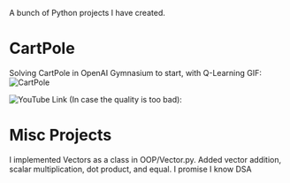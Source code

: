 A bunch of Python projects I have created.


# CartPole
Solving CartPole in OpenAI Gymnasium to start, with Q-Learning
GIF:
![CartPole](./assets/img/CartPole.gif)

![YouTube Link](https://youtu.be/VVXo3xQP4JQ) (In case the quality is too bad):


# Misc Projects
I implemented Vectors as a class in OOP/Vector.py.
Added vector addition, scalar multiplication, dot product, and equal.
I promise I know DSA
